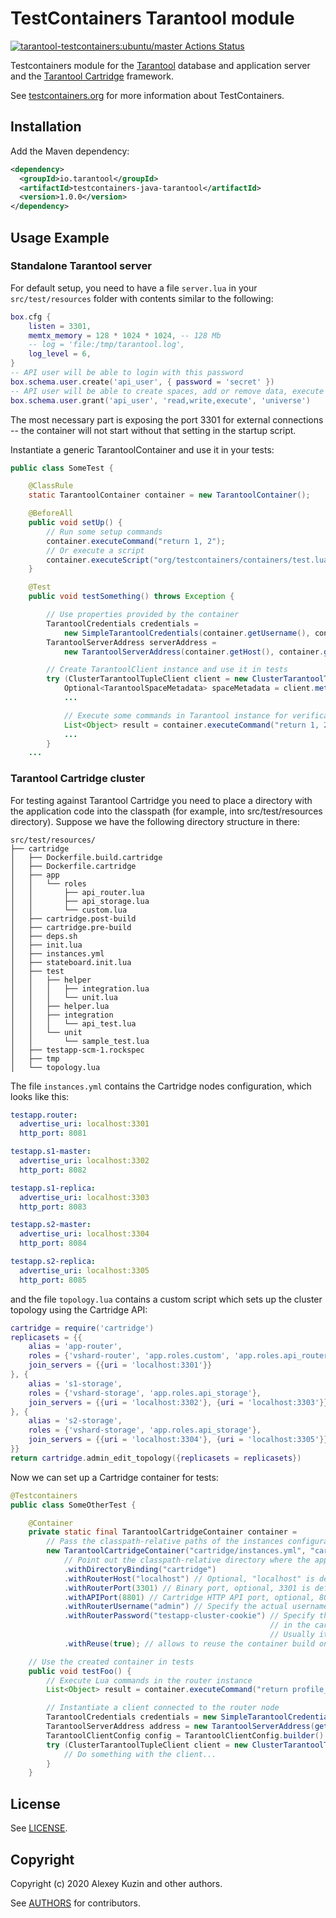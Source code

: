 # TestContainers Tarantool module

[![tarantool-testcontainers:ubuntu/master Actions Status](https://github.com/akudiyar/testcontainers-java-module-tarantool/workflows/ubuntu-master/badge.svg)](https://github.com/akudiyar/testcontainers-java-module-tarantool/actions)

Testcontainers module for the [Tarantool](https://tarantool.io) database and application server and the [Tarantool Cartridge](https://tarantool.io/cartridge) framework.

See [testcontainers.org](https://www.testcontainers.org) for more information about TestContainers.

## Installation

Add the Maven dependency:

```xml
<dependency>
  <groupId>io.tarantool</groupId>
  <artifactId>testcontainers-java-tarantool</artifactId>
  <version>1.0.0</version>
</dependency>
```

## Usage Example

### Standalone Tarantool server

For default setup, you need to have a file `server.lua` in your `src/test/resources` folder with contents similar to
the following:

```lua
box.cfg {
    listen = 3301,
    memtx_memory = 128 * 1024 * 1024, -- 128 Mb
    -- log = 'file:/tmp/tarantool.log',
    log_level = 6,
}
-- API user will be able to login with this password
box.schema.user.create('api_user', { password = 'secret' })
-- API user will be able to create spaces, add or remove data, execute functions
box.schema.user.grant('api_user', 'read,write,execute', 'universe')
```

The most necessary part is exposing the port 3301 for external connections -- the container will not start without that
setting in the startup script.

Instantiate a generic TarantoolContainer and use it in your tests:

```java
public class SomeTest {

    @ClassRule
    static TarantoolContainer container = new TarantoolContainer();

    @BeforeAll
    public void setUp() {
        // Run some setup commands
        container.executeCommand("return 1, 2");
        // Or execute a script
        container.executeScript("org/testcontainers/containers/test.lua");
    }

    @Test
    public void testSomething() throws Exception {

        // Use properties provided by the container
        TarantoolCredentials credentials =
            new SimpleTarantoolCredentials(container.getUsername(), container.getPassword());
        TarantoolServerAddress serverAddress =
            new TarantoolServerAddress(container.getHost(), container.getPort());

        // Create TarantoolClient instance and use it in tests
        try (ClusterTarantoolTupleClient client = new ClusterTarantoolTupleClient(credentials, serverAddress)) {
            Optional<TarantoolSpaceMetadata> spaceMetadata = client.metadata().getSpaceByName("test");
            ...

            // Execute some commands in Tarantool instance for verification
            List<Object> result = container.executeCommand("return 1, 2");
            ...
        }
    ...
```

### Tarantool Cartridge cluster

For testing against Tarantool Cartridge you need to place a directory with the application code into the classpath
(for example, into src/test/resources directory). Suppose we have the following directory structure in there:

```tree
src/test/resources/
├── cartridge
│   ├── Dockerfile.build.cartridge
│   ├── Dockerfile.cartridge
│   ├── app
│   │   └── roles
│   │       ├── api_router.lua
│   │       ├── api_storage.lua
│   │       └── custom.lua
│   ├── cartridge.post-build
│   ├── cartridge.pre-build
│   ├── deps.sh
│   ├── init.lua
│   ├── instances.yml
│   ├── stateboard.init.lua
│   ├── test
│   │   ├── helper
│   │   │   ├── integration.lua
│   │   │   └── unit.lua
│   │   ├── helper.lua
│   │   ├── integration
│   │   │   └── api_test.lua
│   │   └── unit
│   │       └── sample_test.lua
│   ├── testapp-scm-1.rockspec
│   ├── tmp
│   └── topology.lua
```

The file `instances.yml` contains the Cartridge nodes configuration, which looks like this:

```yaml
testapp.router:
  advertise_uri: localhost:3301
  http_port: 8081

testapp.s1-master:
  advertise_uri: localhost:3302
  http_port: 8082

testapp.s1-replica:
  advertise_uri: localhost:3303
  http_port: 8083

testapp.s2-master:
  advertise_uri: localhost:3304
  http_port: 8084

testapp.s2-replica:
  advertise_uri: localhost:3305
  http_port: 8085
```

and the file `topology.lua` contains a custom script which sets up the cluster topology using the Cartridge API:

```lua
cartridge = require('cartridge')
replicasets = {{
    alias = 'app-router',
    roles = {'vshard-router', 'app.roles.custom', 'app.roles.api_router'},
    join_servers = {{uri = 'localhost:3301'}}
}, {
    alias = 's1-storage',
    roles = {'vshard-storage', 'app.roles.api_storage'},
    join_servers = {{uri = 'localhost:3302'}, {uri = 'localhost:3303'}}
}, {
    alias = 's2-storage',
    roles = {'vshard-storage', 'app.roles.api_storage'},
    join_servers = {{uri = 'localhost:3304'}, {uri = 'localhost:3305'}}
}}
return cartridge.admin_edit_topology({replicasets = replicasets})
```

Now we can set up a Cartridge container for tests:

```java
@Testcontainers
public class SomeOtherTest {

    @Container
    private static final TarantoolCartridgeContainer container =
        // Pass the classpath-relative paths of the instances configuration and topology script files
        new TarantoolCartridgeContainer("cartridge/instances.yml", "cartridge/topology.lua")
            // Point out the classpath-relative directory where the application files reside
            .withDirectoryBinding("cartridge")
            .withRouterHost("localhost") // Optional, "localhost" is default
            .withRouterPort(3301) // Binary port, optional, 3301 is default
            .withAPIPort(8801) // Cartridge HTTP API port, optional, 8081 is default
            .withRouterUsername("admin") // Specify the actual username, default is "admin"
            .withRouterPassword("testapp-cluster-cookie") // Specify the actual password, see the "cluster_cookie" parameter
                                                          // in the cartridge.cfg({...}) call in your application.
                                                          // Usually it can be found in the init.lua module
            .withReuse(true); // allows to reuse the container build once for faster testing

    // Use the created container in tests
    public void testFoo() {
        // Execute Lua commands in the router instance
        List<Object> result = container.executeCommand("return profile_get(1)");

        // Instantiate a client connected to the router node
        TarantoolCredentials credentials = new SimpleTarantoolCredentials(getRouterUsername(), getRouterPassword());
        TarantoolServerAddress address = new TarantoolServerAddress(getRouterHost(), getRouterPort());
        TarantoolClientConfig config = TarantoolClientConfig.builder().withCredentials(credentials).build();
        try (ClusterTarantoolTupleClient client = new ClusterTarantoolTupleClient(config, address)) {
            // Do something with the client...
        }
    }
```

## License

See [LICENSE](LICENSE).

## Copyright

Copyright (c) 2020 Alexey Kuzin and other authors.

See [AUTHORS](AUTHORS) for contributors.
